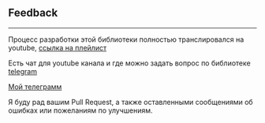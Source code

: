 ## Feedback
---
Процесс разработки этой библиотеки полностью транслировался на youtube, 
[ссылка на плейлист](https://www.youtube.com/playlist?list=PL7Nh93imVuXyePa8PjJ1qZzkjkGFWyDZ0)

Есть чат для youtube канала и где можно задать вопрос по библиотеке [telegram](https://t.me/dev_ru)

[Мой телеграмм](https://t.me/KuvshinovEE)

Я буду рад вашим Pull Request, а также оставленными сообщениями об ошибках или пожеланиям по улучшениям.
